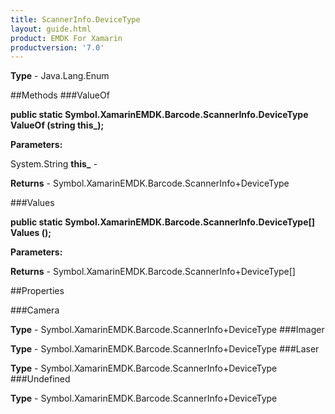 ```yaml
---
title: ScannerInfo.DeviceType
layout: guide.html
product: EMDK For Xamarin 
productversion: '7.0' 
---
```


    

**Type** - Java.Lang.Enum

##Methods
###ValueOf

**public static Symbol.XamarinEMDK.Barcode.ScannerInfo.DeviceType ValueOf (string this_);**


        

**Parameters:**

System.String **this_**  - 
        

**Returns** - Symbol.XamarinEMDK.Barcode.ScannerInfo+DeviceType

###Values

**public static Symbol.XamarinEMDK.Barcode.ScannerInfo.DeviceType[] Values ();**


        

**Parameters:**

**Returns** - Symbol.XamarinEMDK.Barcode.ScannerInfo+DeviceType[]

##Properties

###Camera

        

**Type** - Symbol.XamarinEMDK.Barcode.ScannerInfo+DeviceType
###Imager

        

**Type** - Symbol.XamarinEMDK.Barcode.ScannerInfo+DeviceType
###Laser

        

**Type** - Symbol.XamarinEMDK.Barcode.ScannerInfo+DeviceType
###Undefined

        

**Type** - Symbol.XamarinEMDK.Barcode.ScannerInfo+DeviceType
